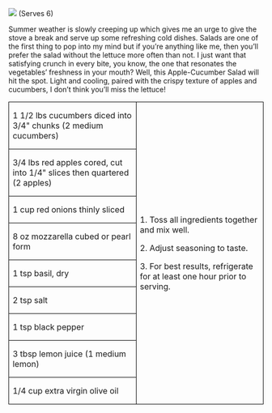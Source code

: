 ![](images/2015/Jun/20150520-20150520-DSC_3669.jpg)
(Serves 6)

Summer weather is slowly creeping up which gives me an urge to give the stove a break and serve up some refreshing cold dishes. Salads are one of the first thing to pop into my mind but if you’re anything like me, then you’ll prefer the salad without the lettuce more often than not. I just want that satisfying crunch in every bite, you know, the one that resonates the vegetables’ freshness in your mouth? Well, this Apple-Cucumber Salad will hit the spot. Light and cooling, paired with the crispy texture of apples and cucumbers, I don’t think you’ll miss the lettuce!

<table border=1 cellspacing=0 cellpadding=0
 style='border-collapse:collapse;border:none;'>
 <tr>
  <td style='width:50%;border:solid windowtext 1.0pt;mso-border-alt:
  solid windowtext .5pt;padding:0in 5.4pt 0in 5.4pt'>
  <p>1 1/2 lbs cucumbers diced into 3/4" chunks (2 medium cucumbers)
  </td>
  <td rowspan=9 style='border:solid windowtext 1.0pt;
  border-left:none;padding:0in 5.4pt 0in 5.4pt;'>
  <p>1. Toss all ingredients together and mix
  well.</p>
  <p>2. Adjust seasoning to taste.</p>
  <p>3. For best results, refrigerate for at least
  one hour prior to serving.</p>
  </td>
 </tr>
 <tr>
  <td style='border:solid windowtext 1.0pt;border-top:
  none;padding:0in 5.4pt 0in 5.4pt;'>
  <p>3/4 lbs red apples
  cored, cut into 1/4" slices then quartered (2 apples)</p>
  </td>
 </tr>
 <tr>
  <td style='border:solid windowtext 1.0pt;border-top:
  none; padding:0in 5.4pt 0in 5.4pt;'>
  <p>1 cup red onions thinly sliced</p>
  </td>
 </tr>
 <tr>
  <td width=217 style='border:solid windowtext 1.0pt;border-top: none; padding:0in 5.4pt 0in 5.4pt'>
  <p>8 oz mozzarella
  cubed or pearl form</p>
  </td>
 </tr>
 <tr>
  <td style='border:solid windowtext 1.0pt;border-top:
  none; padding:0in 5.4pt 0in 5.4pt'>
  <p>1 tsp basil, dry</p>
  </td>
 </tr>
 <tr>
  <td style='border:solid windowtext 1.0pt;border-top:
  none; padding:0in 5.4pt 0in 5.4pt'>
  <p>2 tsp salt</p>
  </td>
 </tr>
 <tr>
  <td style='border:solid windowtext 1.0pt;border-top:
  none; padding:0in 5.4pt 0in 5.4pt'>
  <p>1 tsp black pepper</p>
  </td>
 </tr>
 <tr>
  <td style='border:solid windowtext 1.0pt;border-top:
  none; padding:0in 5.4pt 0in 5.4pt'>
  <p>3 tbsp lemon juice
  (1 medium lemon)</p>
  </td>
 </tr>
 <tr>
  <td style='border:solid windowtext 1.0pt;border-top:
  none; padding:0in 5.4pt 0in 5.4pt'>
  <p>1/4 cup extra virgin olive oil</p>
  </td>
 </tr>
</table>